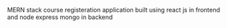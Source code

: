 MERN stack course registeration application built using react js in frontend and node express mongo in backend
